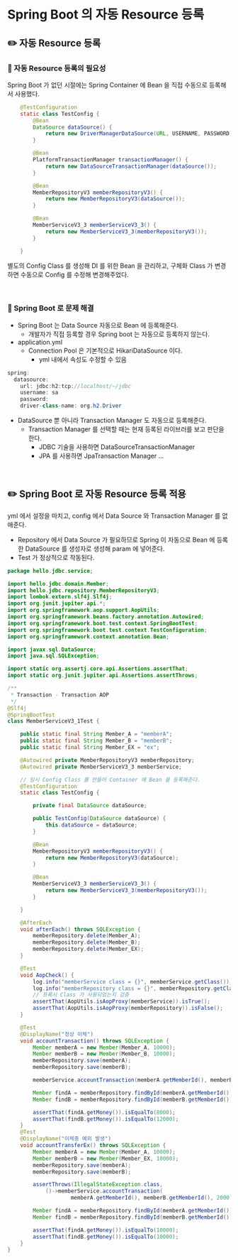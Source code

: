 # Spring Boot 의 자동 Resource 등록

## ✏️ 자동 Resource 등록

### 📍 자동 Resource 등록의 필요성

Spring Boot 가 없던 시절에는 Spring Container 에 Bean 을 직접 수동으로 등록해서 사용했다.

```java
    @TestConfiguration
    static class TestConfig {
        @Bean
        DataSource dataSource() {
            return new DriverManagerDataSource(URL, USERNAME, PASSWORD);
        }

        @Bean
        PlatformTransactionManager transactionManager() {
            return new DataSourceTransactionManager(dataSource());
        }

        @Bean
        MemberRepositoryV3 memberRepositoryV3() {
            return new MemberRepositoryV3(dataSource());
        }

        @Bean
        MemberServiceV3_3 memberServiceV3_3() {
            return new MemberServiceV3_3(memberRepositoryV3());
        }

    }
```

별도의 Config Class 를 생성해 DI 를 위한 Bean 을 관리하고,
구체화 Class 가 변경하면 수동으로 Config 를 수정해 변경해주었다.

<br>

### 📍 Spring Boot 로 문제 해결

- Spring Boot 는 Data Source 자동으로 Bean 에 등록해준다.
    - 개발자가 직접 등록할 경우 Spring boot 는 자동으로 등록하지 않는다.
- application.yml
    - Connection Pool 은 기본적으로 HikariDataSource 이다.
        - yml 내에서 속성도 수정할 수 있음

```java
spring:
  datasource:
    url: jdbc:h2:tcp://localhost/~/jdbc
    username: sa
    password:
    driver-class-name: org.h2.Driver
```

- DataSource 뿐 아니라 Transaction Manager 도 자동으로 등록해준다.
    - Transaction Manager 를 선택할 때는 현재 등록된 라이브러를 보고 판단을 한다.
        - JDBC 기술을 사용하면 DataSourceTransactionManager
        - JPA 를 사용하면 JpaTransaction Manager …

<br>

## ✏️ Spring Boot 로 자동 Resource 등록 적용

yml 에서 설정을 마치고,
config 에서 Data Source 와 Transaction Manager 를 없애준다.

- Repository 에서 Data Source 가 필요하므로 Spring 이 자동으로 Bean 에 등록한 DataSource 를 생성자로 생성해 param 에 넣어준다.
- Test 가 정상적으로 작동된다.

```java
package hello.jdbc.service;

import hello.jdbc.domain.Member;
import hello.jdbc.repository.MemberRepositoryV3;
import lombok.extern.slf4j.Slf4j;
import org.junit.jupiter.api.*;
import org.springframework.aop.support.AopUtils;
import org.springframework.beans.factory.annotation.Autowired;
import org.springframework.boot.test.context.SpringBootTest;
import org.springframework.boot.test.context.TestConfiguration;
import org.springframework.context.annotation.Bean;

import javax.sql.DataSource;
import java.sql.SQLException;

import static org.assertj.core.api.Assertions.assertThat;
import static org.junit.jupiter.api.Assertions.assertThrows;

/**
 * Transaction - Transaction AOP
 */
@Slf4j
@SpringBootTest
class MemberServiceV3_1Test {

    public static final String Member_A = "memberA";
    public static final String Member_B = "memberB";
    public static final String Member_EX = "ex";

    @Autowired private MemberRepositoryV3 memberRepository;
    @Autowired private MemberServiceV3_3 memberService;

    // 임시 Config Class 를 만들어 Container 에 Bean 을 등록해준다.
    @TestConfiguration
    static class TestConfig {

        private final DataSource dataSource;

        public TestConfig(DataSource dataSource) {
            this.dataSource = dataSource;
        }

        @Bean
        MemberRepositoryV3 memberRepositoryV3() {
            return new MemberRepositoryV3(dataSource);
        }

        @Bean
        MemberServiceV3_3 memberServiceV3_3() {
            return new MemberServiceV3_3(memberRepositoryV3());
        }

    }

    @AfterEach
    void afterEach() throws SQLException {
        memberRepository.delete(Member_A);
        memberRepository.delete(Member_B);
        memberRepository.delete(Member_EX);
    }

    @Test
    void AopCheck() {
        log.info("memberService class = {}", memberService.getClass());
        log.info("memberRepository class = {}", memberRepository.getClass());
        // 프록시 Class 가 사용되었는지 검증
        assertThat(AopUtils.isAopProxy(memberService)).isTrue();
        assertThat(AopUtils.isAopProxy(memberRepository)).isFalse();
    }

    @Test
    @DisplayName("정상 이체")
    void accountTransaction() throws SQLException {
        Member memberA = new Member(Member_A, 10000);
        Member memberB = new Member(Member_B, 10000);
        memberRepository.save(memberA);
        memberRepository.save(memberB);

        memberService.accountTransaction(memberA.getMemberId(), memberB.getMemberId(), 2000);

        Member findA = memberRepository.findById(memberA.getMemberId());
        Member findB = memberRepository.findById(memberB.getMemberId());

        assertThat(findA.getMoney()).isEqualTo(8000);
        assertThat(findB.getMoney()).isEqualTo(12000);
    }
    @Test
    @DisplayName("이체중 예외 발생")
    void accountTransferEx() throws SQLException {
        Member memberA = new Member(Member_A, 10000);
        Member memberB = new Member(Member_EX, 10000);
        memberRepository.save(memberA);
        memberRepository.save(memberB);

        assertThrows(IllegalStateException.class,
            ()->memberService.accountTransaction(
                    memberA.getMemberId(), memberB.getMemberId(), 2000));

        Member findA = memberRepository.findById(memberA.getMemberId());
        Member findB = memberRepository.findById(memberB.getMemberId());

        assertThat(findA.getMoney()).isEqualTo(10000);
        assertThat(findB.getMoney()).isEqualTo(10000);
    }
}
```